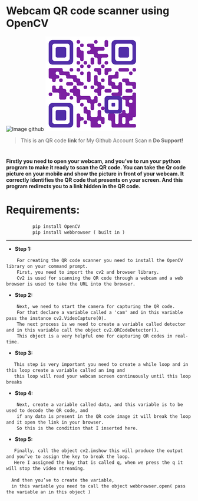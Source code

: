 # Webcam QR code scanner using OpenCV

![Image github](https://myoctocat.com/assets/images/base-octocat.svg)
![This is an QR code for My Github Account](https://github.com/Veerendra-K/QR-code-Scanner-with-OpenCV/blob/main/Github-QR.png) 
> This is an QR code **link** for My Github Account Scan n **Do Support!**

#

<strong> Firstly you need to open your webcam, and you’ve to run your python program to make it ready to scan the QR code. You can take the Qr code picture on your mobile and show the picture in front of your webcam. It correctly identifies the QR code that presents on your screen. And this program redirects you to a link hidden in the QR code.</strong>

# Requirements:
              pip install OpenCV
              pip install webbrowser ( built in )
----------------------------------------------------------------------------------------------------
- <strong> Step 1: </strong>
```
    For creating the QR code scanner you need to install the OpenCV library on your command prompt.
    First, you need to import the cv2 and browser library.
    Cv2 is used for scanning the QR code through a webcam and a web browser is used to take the URL into the browser. 
```

- <strong> Step 2: </strong>
``` 
    Next, we need to start the camera for capturing the QR code. 
    For that declare a variable called a 'cam' and in this variable pass the instance cv2.VideoCapture(0). 
    The next process is we need to create a variable called detector and in this variable call the object cv2.QRCodeDetector(). 
    This object is a very helpful one for capturing QR codes in real-time. 
```

- <strong> Step 3: </strong>
``` 
   This step is very important you need to create a while loop and in this loop create a variable called an img and 
   this loop will read your webcam screen continuously until this loop breaks
```

- <strong> Step 4: </strong>
``` 
    Next, create a variable called data, and this variable is to be used to decode the QR code, and 
    if any data is present in the QR code image it will break the loop and it open the link in your browser. 
    So this is the condition that I inserted here.
```

- <strong> Step 5: </strong>
``` 
   Finally, call the object cv2.imshow this will produce the output and you’ve to assign the key to break the loop. 
   Here I assigned the key that is called q, when we press the q it will stop the video streaming.

  And then you’ve to create the variable, 
  in this variable you need to call the object webbrowser.open( pass the variable an in this object )
```
